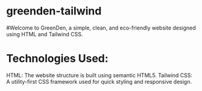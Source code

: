 # greenden-tailwind
#Welcome to GreenDen, a simple, clean, and eco-friendly website designed using HTML and Tailwind CSS.
# Technologies Used:
HTML: The website structure is built using semantic HTML5.
Tailwind CSS: A utility-first CSS framework used for quick styling and responsive design.
